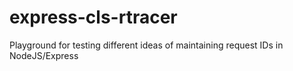 # express-cls-rtracer
Playground for testing different ideas of maintaining request IDs in NodeJS/Express
